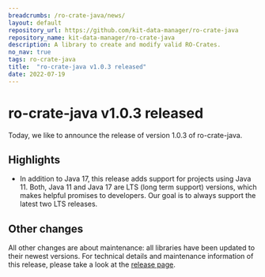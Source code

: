 ```yaml
---
breadcrumbs: /ro-crate-java/news/
layout: default
repository_url: https://github.com/kit-data-manager/ro-crate-java
repository_name: kit-data-manager/ro-crate-java
description: A library to create and modify valid RO-Crates.
no_nav: true
tags: ro-crate-java
title:  "ro-crate-java v1.0.3 released"
date: 2022-07-19
---
```


# ro-crate-java v1.0.3 released

Today, we like to announce the release of version 1.0.3 of ro-crate-java.

## Highlights

- In addition to Java 17, this release adds support for projects using Java 11. Both, Java 11 and Java 17 are LTS (long term support) versions, which makes helpful promises to developers. Our goal is to always support the latest two LTS releases.

## Other changes

All other changes are about maintenance: all libraries have been updated to their newest versions. For technical details and maintenance information of this release, please take a look at the [release page](https://github.com/kit-data-manager/ro-crate-java/releases/tag/v1.0.3).
